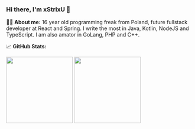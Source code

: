 ### Hi there, I'm xStrixU 👋

🧒🏼 **About me:**
16 year old programming freak from Poland, future fullstack developer at React and Spring. I write the most in Java, Kotlin, NodeJS and TypeScript. I am also amator in GoLang, PHP and C++.

📈 **GitHub Stats:**

<p>
  <img height="180em" src="https://github-readme-stats.vercel.app/api?username=xStrixU&show_icons=true&hide_border=true&&count_private=true&include_all_commits=true" />
  <img height="180em" src="https://github-readme-stats.vercel.app/api/top-langs/?username=xStrixU&exclude_repo=KNN-Image-Classification&show_icons=true&hide_border=true&layout=compact&langs_count=8"/>
</p>




